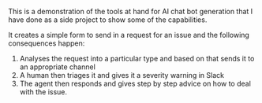 This is a demonstration of the tools at hand for AI chat bot generation that I have done as a side project to show some of the capabilities.

It creates a simple form to send in a request for an issue and the following consequences happen:

1. Analyses the request into a particular type and based on that sends it to an appropriate channel
2. A human then triages it and gives it a severity warning in Slack
3. The agent then responds and gives step by step advice on how to deal with the issue.

